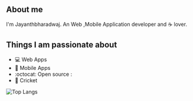 ## About me
I'm Jayanthbharadwaj. An Web ,Mobile Application developer and :coffee: lover.

## Things I am passionate about

- :computer: Web Apps
- :iphone: Mobile Apps
- :octocat: Open source :
- :tennis: Cricket


![Top Langs](https://github-readme-stats.vercel.app/api/top-langs/?username=Jayanthbm)

